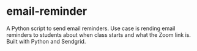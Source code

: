 # email-reminder
A Python script to send email reminders. Use case is rending email reminders to students about when class starts and what the Zoom link is. Built with Python and Sendgrid.
